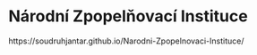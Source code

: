 <h1>Národní Zpopelňovací Instituce</h1>
https://soudruhjantar.github.io/Narodni-Zpopelnovaci-Instituce/
